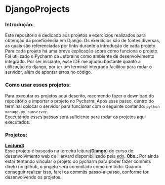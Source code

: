 # DjangoProjects

### Introdução:

Este repositório é dedicado aos projetos e exercícios realizados para obtenção da proeficiência em Django. Os exercícios são de fontes diversas, as quais são referenciadas por links durante a introdução de cada projeto. Para cada projeto há uma breve explicação sobre como funciona o projeto. Foi utilizado o Pycharm da Jetbrains como ambiente de desenvolvimento integrado. Por ser iniciante, esse IDE me ajudou bastante quanto a utilização do django, por ter um terminal integrado facilitou para rodar o servidor, além de apontar erros no código.

### Como usar esses projetos:

Para executar os projetos aqui descrito, recomendo fazer o download do repositório e importar o projeto no Pycharm. Após esse passo, dentro do terminal colocar o servidor para funcionar com o seguinte comando: `python manage.py runserver`.  
Executando esses passos será suficiente para rodar os projetos aqui executados.

### Projetos:

[**Lecture3**](https://github.com/ItaloSSilva19/DjangoProjects/tree/main/lecture3)  
Esse projeto é baseado na terceira leitura(**Django**) do curso de desenvolvimento web de Harvard disponibilizado pela [edx](https://learning.edx.org/course/course-v1:HarvardX+CS50W+Web/block-v1:HarvardX+CS50W+Web+type@sequential+block@7c96b1e9ac10425c8943405f757bef78/block-v1:HarvardX+CS50W+Web+type@vertical+block@0e44dd21c79641ff9fe2a6cd8cc92150).
**Obs.:** Por ainda estar tentando vincular o projeto do pycharm para poder fazer commits direto no github, o projeto será commitado como um todo. Quando conseguir realizar isso, farei os commits passo-a-passo, conforme for desenvolvendo os projetos.
